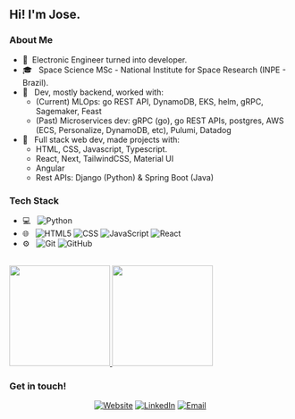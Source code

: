 <h2> Hi! I'm Jose.</h2>

<h3> About Me </h3>

- 🤔 &nbsp;Electronic Engineer turned into developer.
- 🎓 &nbsp; Space Science MSc - National Institute for Space Research (INPE - Brazil).
- 💼 &nbsp; Dev, mostly backend, worked with:
    - (Current) MLOps: go REST API, DynamoDB, EKS, helm, gRPC, Sagemaker, Feast   
    - (Past) Microservices dev: gRPC (go), go REST APIs, postgres, AWS (ECS, Personalize, DynamoDB, etc), Pulumi, Datadog 
- 🌱 &nbsp; Full stack web dev, made projects with: 
    - HTML, CSS, Javascript, Typescript.    
    - React, Next, TailwindCSS, Material UI
    - Angular
    - Rest APIs: Django (Python) & Spring Boot (Java)
<h3> Tech Stack</h3>

- 💻 &nbsp;
  ![Python](https://img.shields.io/badge/-Python-333333?style=flat&logo=python)
- 🌐 &nbsp;
  ![HTML5](https://img.shields.io/badge/-HTML5-333333?style=flat&logo=HTML5)
  ![CSS](https://img.shields.io/badge/-CSS-333333?style=flat&logo=CSS3&logoColor=1572B6)
  ![JavaScript](https://img.shields.io/badge/-JavaScript-333333?style=flat&logo=javascript)
  ![React](https://img.shields.io/badge/-React-333333?style=flat&logo=react)
- ⚙️ &nbsp;
  ![Git](https://img.shields.io/badge/-Git-333333?style=flat&logo=git)
  ![GitHub](https://img.shields.io/badge/-GitHub-333333?style=flat&logo=github)

<br/>

<a href="https://github.com/jose-velarde">
  <img height="180em" src="https://github-readme-stats.vercel.app/api?username=jose-velarde&theme=dark&show_icons=true" />
  <img height="180em" src="https://github-readme-stats.vercel.app/api/top-langs/?username=jose-velarde&theme=dark&layout=compact&hide=jupyter%20notebook" />
</a>

<br/>

<h3> Get in touch! </h3>

<p align="center">
<a href="https://jose-velarde.github.io/one-page-resume/"><img alt="Website" src="https://img.shields.io/badge/Website-Jose%20Velarde%20CV-blue?style=flat-square&logo=google-chrome"></a>
<a href="https://www.linkedin.com/in/jose-velarde/"><img alt="LinkedIn" src="https://img.shields.io/badge/LinkedIn-Jose%20Velarde-blue?style=flat-square&logo=linkedin"></a>
<a href="mailto:josevelarde00@gmail.com"><img alt="Email" src="https://img.shields.io/badge/Email-josevelarde00@gmail.com-blue?style=flat-square&logo=gmail"></a>
</p>

